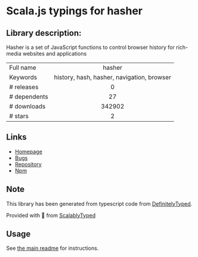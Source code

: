 
# Scala.js typings for hasher


## Library description:
Hasher is a set of JavaScript functions to control browser history for rich-media websites and applications

|                    |                 |
| ------------------ | :-------------: |
| Full name          | hasher |
| Keywords           | history, hash, hasher, navigation, browser |
| # releases         | 0 |
| # dependents       | 27 |
| # downloads        | 342902 |
| # stars            | 2 |

## Links
- [Homepage](https://github.com/millermedeiros/Hasher#readme)
- [Bugs](https://github.com/millermedeiros/Hasher/issues)
- [Repository](https://github.com/millermedeiros/Hasher)
- [Npm](https://www.npmjs.com/package/hasher)
    


## Note
This library has been generated from typescript code from [DefinitelyTyped](https://definitelytyped.org).

Provided with :purple_heart: from [ScalablyTyped](https://github.com/oyvindberg/ScalablyTyped)

## Usage
See [the main readme](../../readme.md) for instructions.


